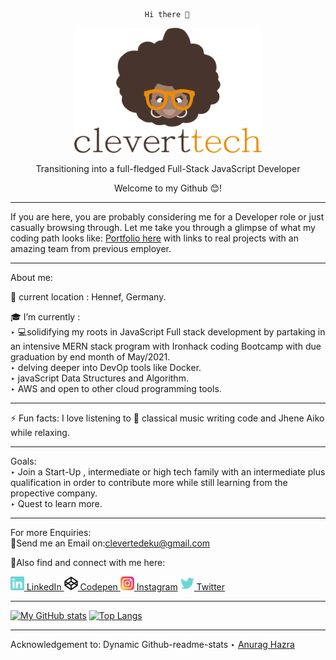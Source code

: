                                   Hi there 👋

  <p align="center"> <a href="http://cleverttech.com"><img src="https://github.com/Cleverttech/Cleverttech/blob/main/readme-logo.png" alt="CLeverttech-Logo" margin="auto 0px" width="300" height="200"/></a>
</p>

<p align="center">
Transitioning into a full-fledged Full-Stack JavaScript Developer</p>

 <p align="center"> Welcome to my Github 😊!</p>
 <hr> 
 If you are here, you are probably considering me for a Developer role or just casually browsing through. Let me take you through a glimpse of what my coding path looks like:
<a href="http://cleverttech.com">Portfolio here</a> with links to real projects with an amazing team from previous employer.
 <hr>
 
About me: 

📍 current location : Hennef, Germany.
 
🎓 I’m currently : <br>
‣  💻solidifying my roots in JavaScript Full stack development by partaking in an intensive MERN stack program with Ironhack coding Bootcamp with due graduation by end month of May/2021.<br>
‣  delving deeper into DevOp tools like Docker.<br>
‣ javaScript Data Structures and Algorithm.<br>
‣ AWS and open to other cloud programming tools.
 <hr>
⚡ Fun facts: I love listening to 🎵 classical music writing code and Jhene Aiko while relaxing.
 <hr>
 Goals:<br>
 ‣ Join a Start-Up , intermediate or high tech family with an intermediate plus qualification in order to contribute more while still learning from the propective company.<br>
 ‣ Quest to learn more.
 <hr>
 For more Enquiries: <br>
📩Send me an Email on:<a href="mailto: clevertedeku@gmail.com">clevertedeku@gmail.com</a>

🤝Also find and connect with me here:

<a href="https://www.linkedin.com/in/clever-tedeku-84505a127/"><img width="22" src="https://github.com/Cleverttech/Cleverttech/blob/main/linkedin.svg"> LinkedIn </a>
 <a href="https://codepen.io/cleverttech"><img width="22" src="https://github.com/Cleverttech/Cleverttech/blob/main/codepen.png"> Codepen </a>
 <a href="https://www.instagram.com/clever_ttech/"><img width="22" src="https://github.com/Cleverttech/Cleverttech/blob/main/instagram.svg"> Instagram</a>
 <a href="https://twitter.com/TedekuClever"><img width="22" src="https://github.com/Cleverttech/Cleverttech/blob/main/twitter.svg"> Twitter </a>

 <hr> 





[![My GitHub stats](https://github-readme-stats.vercel.app/api?username=Cleverttech&hide=prs&show_icons=true&theme=dracula)](https://github.com/anuraghazra/github-readme-stats)
[![Top Langs](https://github-readme-stats.vercel.app/api/top-langs/?username=Cleverttech&layout=compact&theme=dracula)](https://github.com/anuraghazra/github-readme-stats)

 <hr> 
Acknowledgement to:
Dynamic Github-readme-stats ‣ <a href="https://github.com/anuraghazra/github-readme-stats">Anurag Hazra</a>

